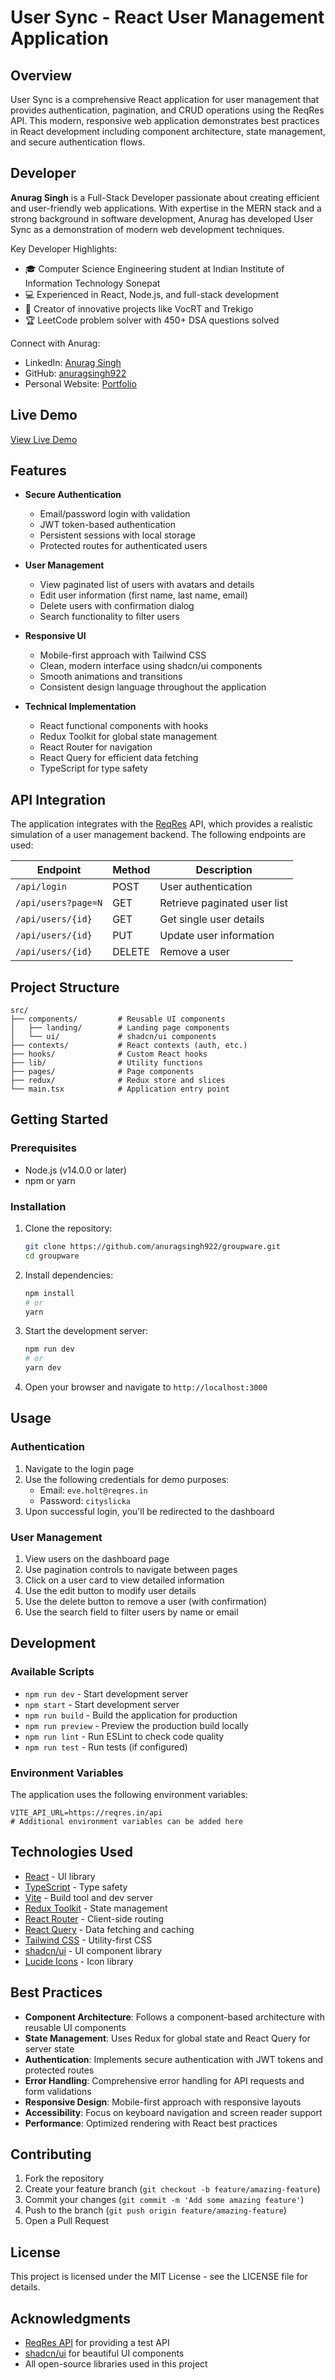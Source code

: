 # User Sync - React User Management Application

## Overview

User Sync is a comprehensive React application for user management that provides authentication, pagination, and CRUD operations using the ReqRes API. This modern, responsive web application demonstrates best practices in React development including component architecture, state management, and secure authentication flows.

## Developer

**Anurag Singh** is a Full-Stack Developer passionate about creating efficient and user-friendly web applications. With expertise in the MERN stack and a strong background in software development, Anurag has developed User Sync as a demonstration of modern web development techniques.

Key Developer Highlights:

- 🎓 Computer Science Engineering student at Indian Institute of Information Technology Sonepat
- 💻 Experienced in React, Node.js, and full-stack development
- 🚀 Creator of innovative projects like VocRT and Trekigo
- 🏆 LeetCode problem solver with 450+ DSA questions solved

Connect with Anurag:

- LinkedIn: [Anurag Singh](https://linkedin.com/in/anuragsingh922)
- GitHub: [anuragsingh922](https://github.com/anuragsingh922)
- Personal Website: [Portfolio](https://anuragsingh922.vercel.app/)

## Live Demo

[View Live Demo](https://groupware-orpin.vercel.app/)

## Features

- **Secure Authentication**

  - Email/password login with validation
  - JWT token-based authentication
  - Persistent sessions with local storage
  - Protected routes for authenticated users

- **User Management**

  - View paginated list of users with avatars and details
  - Edit user information (first name, last name, email)
  - Delete users with confirmation dialog
  - Search functionality to filter users

- **Responsive UI**

  - Mobile-first approach with Tailwind CSS
  - Clean, modern interface using shadcn/ui components
  - Smooth animations and transitions
  - Consistent design language throughout the application

- **Technical Implementation**
  - React functional components with hooks
  - Redux Toolkit for global state management
  - React Router for navigation
  - React Query for efficient data fetching
  - TypeScript for type safety

## API Integration

The application integrates with the [ReqRes](https://reqres.in/) API, which provides a realistic simulation of a user management backend. The following endpoints are used:

| Endpoint            | Method | Description                  |
| ------------------- | ------ | ---------------------------- |
| `/api/login`        | POST   | User authentication          |
| `/api/users?page=N` | GET    | Retrieve paginated user list |
| `/api/users/{id}`   | GET    | Get single user details      |
| `/api/users/{id}`   | PUT    | Update user information      |
| `/api/users/{id}`   | DELETE | Remove a user                |

## Project Structure

```
src/
├── components/         # Reusable UI components
│   ├── landing/        # Landing page components
│   └── ui/             # shadcn/ui components
├── contexts/           # React contexts (auth, etc.)
├── hooks/              # Custom React hooks
├── lib/                # Utility functions
├── pages/              # Page components
├── redux/              # Redux store and slices
└── main.tsx            # Application entry point
```

## Getting Started

### Prerequisites

- Node.js (v14.0.0 or later)
- npm or yarn

### Installation

1. Clone the repository:

   ```bash
   git clone https://github.com/anuragsingh922/groupware.git
   cd groupware
   ```

2. Install dependencies:

   ```bash
   npm install
   # or
   yarn
   ```

3. Start the development server:

   ```bash
   npm run dev
   # or
   yarn dev
   ```

4. Open your browser and navigate to `http://localhost:3000`

## Usage

### Authentication

1. Navigate to the login page
2. Use the following credentials for demo purposes:
   - Email: `eve.holt@reqres.in`
   - Password: `cityslicka`
3. Upon successful login, you'll be redirected to the dashboard

### User Management

1. View users on the dashboard page
2. Use pagination controls to navigate between pages
3. Click on a user card to view detailed information
4. Use the edit button to modify user details
5. Use the delete button to remove a user (with confirmation)
6. Use the search field to filter users by name or email

## Development

### Available Scripts

- `npm run dev` - Start development server
- `npm start` - Start development server
- `npm run build` - Build the application for production
- `npm run preview` - Preview the production build locally
- `npm run lint` - Run ESLint to check code quality
- `npm run test` - Run tests (if configured)

### Environment Variables

The application uses the following environment variables:

```env
VITE_API_URL=https://reqres.in/api
# Additional environment variables can be added here
```

## Technologies Used

- [React](https://reactjs.org/) - UI library
- [TypeScript](https://www.typescriptlang.org/) - Type safety
- [Vite](https://vitejs.dev/) - Build tool and dev server
- [Redux Toolkit](https://redux-toolkit.js.org/) - State management
- [React Router](https://reactrouter.com/) - Client-side routing
- [React Query](https://tanstack.com/query/latest) - Data fetching and caching
- [Tailwind CSS](https://tailwindcss.com/) - Utility-first CSS
- [shadcn/ui](https://ui.shadcn.com/) - UI component library
- [Lucide Icons](https://lucide.dev/) - Icon library

## Best Practices

- **Component Architecture**: Follows a component-based architecture with reusable UI components
- **State Management**: Uses Redux for global state and React Query for server state
- **Authentication**: Implements secure authentication with JWT tokens and protected routes
- **Error Handling**: Comprehensive error handling for API requests and form validations
- **Responsive Design**: Mobile-first approach with responsive layouts
- **Accessibility**: Focus on keyboard navigation and screen reader support
- **Performance**: Optimized rendering with React best practices

## Contributing

1. Fork the repository
2. Create your feature branch (`git checkout -b feature/amazing-feature`)
3. Commit your changes (`git commit -m 'Add some amazing feature'`)
4. Push to the branch (`git push origin feature/amazing-feature`)
5. Open a Pull Request

## License

This project is licensed under the MIT License - see the LICENSE file for details.

## Acknowledgments

- [ReqRes API](https://reqres.in/) for providing a test API
- [shadcn/ui](https://ui.shadcn.com/) for beautiful UI components
- All open-source libraries used in this project
